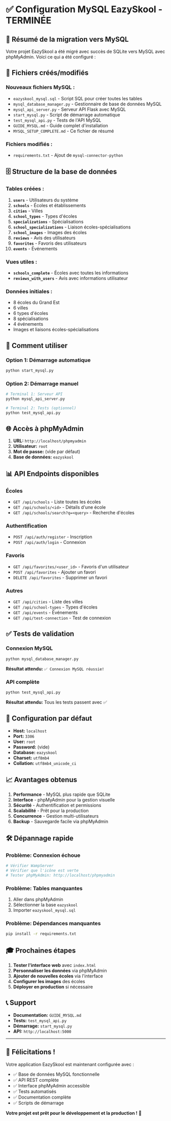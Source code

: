 # ✅ Configuration MySQL EazySkool - TERMINÉE

## 🎯 Résumé de la migration vers MySQL

Votre projet EazySkool a été migré avec succès de SQLite vers MySQL avec phpMyAdmin. Voici ce qui a été configuré :

## 📁 Fichiers créés/modifiés

### Nouveaux fichiers MySQL :
- `eazyskool_mysql.sql` - Script SQL pour créer toutes les tables
- `mysql_database_manager.py` - Gestionnaire de base de données MySQL
- `mysql_api_server.py` - Serveur API Flask avec MySQL
- `start_mysql.py` - Script de démarrage automatique
- `test_mysql_api.py` - Tests de l'API MySQL
- `GUIDE_MYSQL.md` - Guide complet d'installation
- `MYSQL_SETUP_COMPLETE.md` - Ce fichier de résumé

### Fichiers modifiés :
- `requirements.txt` - Ajout de `mysql-connector-python`

## 🗄️ Structure de la base de données

### Tables créées :
1. **`users`** - Utilisateurs du système
2. **`schools`** - Écoles et établissements
3. **`cities`** - Villes
4. **`school_types`** - Types d'écoles
5. **`specializations`** - Spécialisations
6. **`school_specializations`** - Liaison écoles-spécialisations
7. **`school_images`** - Images des écoles
8. **`reviews`** - Avis des utilisateurs
9. **`favorites`** - Favoris des utilisateurs
10. **`events`** - Événements

### Vues utiles :
- **`schools_complete`** - Écoles avec toutes les informations
- **`reviews_with_users`** - Avis avec informations utilisateur

### Données initiales :
- 8 écoles du Grand Est
- 6 villes
- 6 types d'écoles
- 8 spécialisations
- 4 événements
- Images et liaisons écoles-spécialisations

## 🚀 Comment utiliser

### Option 1: Démarrage automatique
```bash
python start_mysql.py
```

### Option 2: Démarrage manuel
```bash
# Terminal 1: Serveur API
python mysql_api_server.py

# Terminal 2: Tests (optionnel)
python test_mysql_api.py
```

## 🌐 Accès à phpMyAdmin

1. **URL:** `http://localhost/phpmyadmin`
2. **Utilisateur:** `root`
3. **Mot de passe:** (vide par défaut)
4. **Base de données:** `eazyskool`

## 📊 API Endpoints disponibles

### Écoles
- `GET /api/schools` - Liste toutes les écoles
- `GET /api/schools/<id>` - Détails d'une école
- `GET /api/schools/search?q=<query>` - Recherche d'écoles

### Authentification
- `POST /api/auth/register` - Inscription
- `POST /api/auth/login` - Connexion

### Favoris
- `GET /api/favorites/<user_id>` - Favoris d'un utilisateur
- `POST /api/favorites` - Ajouter un favori
- `DELETE /api/favorites` - Supprimer un favori

### Autres
- `GET /api/cities` - Liste des villes
- `GET /api/school-types` - Types d'écoles
- `GET /api/events` - Événements
- `GET /api/test-connection` - Test de connexion

## ✅ Tests de validation

### Connexion MySQL
```bash
python mysql_database_manager.py
```
**Résultat attendu:** `✅ Connexion MySQL réussie!`

### API complète
```bash
python test_mysql_api.py
```
**Résultat attendu:** Tous les tests passent avec ✅

## 🔧 Configuration par défaut

- **Host:** `localhost`
- **Port:** `3306`
- **User:** `root`
- **Password:** (vide)
- **Database:** `eazyskool`
- **Charset:** `utf8mb4`
- **Collation:** `utf8mb4_unicode_ci`

## 📈 Avantages obtenus

1. **Performance** - MySQL plus rapide que SQLite
2. **Interface** - phpMyAdmin pour la gestion visuelle
3. **Sécurité** - Authentification et permissions
4. **Scalabilité** - Prêt pour la production
5. **Concurrence** - Gestion multi-utilisateurs
6. **Backup** - Sauvegarde facile via phpMyAdmin

## 🛠️ Dépannage rapide

### Problème: Connexion échoue
```bash
# Vérifier WampServer
# Vérifier que l'icône est verte
# Tester phpMyAdmin: http://localhost/phpmyadmin
```

### Problème: Tables manquantes
1. Aller dans phpMyAdmin
2. Sélectionner la base `eazyskool`
3. Importer `eazyskool_mysql.sql`

### Problème: Dépendances manquantes
```bash
pip install -r requirements.txt
```

## 🎓 Prochaines étapes

1. **Tester l'interface web** avec `index.html`
2. **Personnaliser les données** via phpMyAdmin
3. **Ajouter de nouvelles écoles** via l'interface
4. **Configurer les images** des écoles
5. **Déployer en production** si nécessaire

## 📞 Support

- **Documentation:** `GUIDE_MYSQL.md`
- **Tests:** `test_mysql_api.py`
- **Démarrage:** `start_mysql.py`
- **API:** `http://localhost:5000`

---

## 🎉 Félicitations !

Votre application EazySkool est maintenant configurée avec :
- ✅ Base de données MySQL fonctionnelle
- ✅ API REST complète
- ✅ Interface phpMyAdmin accessible
- ✅ Tests automatisés
- ✅ Documentation complète
- ✅ Scripts de démarrage

**Votre projet est prêt pour le développement et la production !** 🚀 